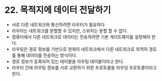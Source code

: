 # 22. 목적지에 데이터 전달하기

- 서로 다른 네트워크와 통신하려면 라우터가 필요하다
- 라우터는 네트워크를 분할할 수 있지만, 스위치는 분할 할 수 없다.
- 컴퓨터에서 다른 네트워크로 데이터는 전송하려면 기본 게이트웨이를 설정해야 한다.
- 라우팅은 경로 정보를 기반으로 현재의 네트워크에서 다른 네트워크로 최적의 경로를 통해 데이터를 전송하는 방식이다.
- 경로 정보가 등록되어 있는 테이블을 라우팅 테이블이라고 한다.
- 라우터 간에 라우팅 정보를 서로 교환하기 위한 프로토콜을 라우딩 프로토콜이라고 한다.
